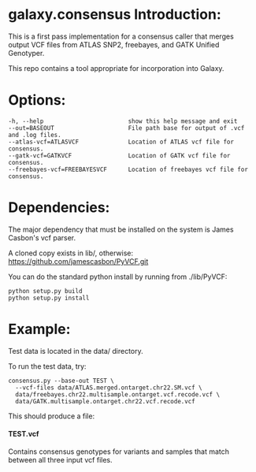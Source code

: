 galaxy.consensus Introduction:
==============================

This is a first pass implementation for a consensus caller that merges
output VCF files from ATLAS SNP2, freebayes, and GATK Unified Genotyper.

This repo contains a tool appropriate for incorporation into Galaxy.

Options:
========
    -h, --help                        show this help message and exit
    --out=BASEOUT                     File path base for output of .vcf and .log files.
    --atlas-vcf=ATLASVCF              Location of ATLAS vcf file for consensus.
    --gatk-vcf=GATKVCF                Location of GATK vcf file for consensus.
    --freebayes-vcf=FREEBAYESVCF      Location of freebayes vcf file for consensus.


Dependencies:
=============

The major dependency that must be installed on the system is James Casbon's vcf
parser.

A cloned copy exists in lib/, otherwise: https://github.com/jamescasbon/PyVCF.git

You can do the standard python install by running from ./lib/PyVCF:

    python setup.py build
    python setup.py install


Example:
========

Test data is located in the data/ directory.

To run the test data, try:

    consensus.py --base-out TEST \
      --vcf-files data/ATLAS.merged.ontarget.chr22.SM.vcf \
      data/freebayes.chr22.multisample.ontarget.vcf.recode.vcf \
      data/GATK.multisample.ontarget.chr22.vcf.recode.vcf


This should produce a file:
#### TEST.vcf
Contains consensus genotypes for variants and samples that match between all three input vcf files.


